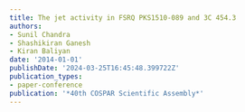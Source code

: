 ```yaml
---
title: The jet activity in FSRQ PKS1510-089 and 3C 454.3
authors:
- Sunil Chandra
- Shashikiran Ganesh
- Kiran Baliyan
date: '2014-01-01'
publishDate: '2024-03-25T16:45:48.399722Z'
publication_types:
- paper-conference
publication: '*40th COSPAR Scientific Assembly*'
---
```

